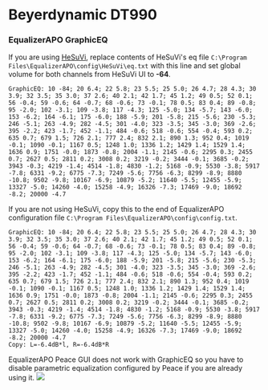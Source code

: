 # Beyerdynamic DT990
### EqualizerAPO GraphicEQ
If you are using [HeSuVi](https://sourceforge.net/projects/hesuvi/), replace contents of HeSuVi's eq file `C:\Program Files\EqualizerAPO\config\HeSuVi\eq.txt` with this line and set global volume for both channels from HeSuVi UI to **-64**.
```
GraphicEQ: 10 -84; 20 6.4; 22 5.8; 23 5.5; 25 5.0; 26 4.7; 28 4.3; 30 3.9; 32 3.5; 35 3.0; 37 2.6; 40 2.1; 42 1.7; 45 1.2; 49 0.5; 52 0.1; 56 -0.4; 59 -0.6; 64 -0.7; 68 -0.6; 73 -0.1; 78 0.5; 83 0.4; 89 -0.8; 95 -2.0; 102 -3.1; 109 -3.8; 117 -4.3; 125 -5.0; 134 -5.7; 143 -6.0; 153 -6.2; 164 -6.1; 175 -6.0; 188 -5.9; 201 -5.8; 215 -5.6; 230 -5.3; 246 -5.1; 263 -4.9; 282 -4.5; 301 -4.0; 323 -3.5; 345 -3.0; 369 -2.6; 395 -2.2; 423 -1.7; 452 -1.1; 484 -0.6; 518 -0.6; 554 -0.4; 593 0.2; 635 0.7; 679 1.5; 726 2.1; 777 2.4; 832 2.1; 890 1.3; 952 0.4; 1019 -0.1; 1090 -0.1; 1167 0.5; 1248 1.0; 1336 1.2; 1429 1.4; 1529 1.4; 1636 0.9; 1751 -0.0; 1873 -0.8; 2004 -1.1; 2145 -0.6; 2295 0.3; 2455 0.7; 2627 0.5; 2811 0.2; 3008 0.2; 3219 -0.2; 3444 -0.1; 3685 -0.2; 3943 -0.3; 4219 -1.4; 4514 -1.8; 4830 -1.2; 5168 -0.9; 5530 -3.8; 5917 -7.8; 6331 -9.2; 6775 -7.3; 7249 -5.6; 7756 -6.3; 8299 -8.9; 8880 -10.8; 9502 -9.8; 10167 -6.9; 10879 -5.2; 11640 -5.5; 12455 -5.9; 13327 -5.0; 14260 -4.0; 15258 -4.9; 16326 -7.3; 17469 -9.0; 18692 -8.2; 20000 -4.7
```
If you are not using HeSuVi, copy this to the end of EqualizerAPO configuration file `C:\Program Files\EqualizerAPO\config\config.txt`.
```
GraphicEQ: 10 -84; 20 6.4; 22 5.8; 23 5.5; 25 5.0; 26 4.7; 28 4.3; 30 3.9; 32 3.5; 35 3.0; 37 2.6; 40 2.1; 42 1.7; 45 1.2; 49 0.5; 52 0.1; 56 -0.4; 59 -0.6; 64 -0.7; 68 -0.6; 73 -0.1; 78 0.5; 83 0.4; 89 -0.8; 95 -2.0; 102 -3.1; 109 -3.8; 117 -4.3; 125 -5.0; 134 -5.7; 143 -6.0; 153 -6.2; 164 -6.1; 175 -6.0; 188 -5.9; 201 -5.8; 215 -5.6; 230 -5.3; 246 -5.1; 263 -4.9; 282 -4.5; 301 -4.0; 323 -3.5; 345 -3.0; 369 -2.6; 395 -2.2; 423 -1.7; 452 -1.1; 484 -0.6; 518 -0.6; 554 -0.4; 593 0.2; 635 0.7; 679 1.5; 726 2.1; 777 2.4; 832 2.1; 890 1.3; 952 0.4; 1019 -0.1; 1090 -0.1; 1167 0.5; 1248 1.0; 1336 1.2; 1429 1.4; 1529 1.4; 1636 0.9; 1751 -0.0; 1873 -0.8; 2004 -1.1; 2145 -0.6; 2295 0.3; 2455 0.7; 2627 0.5; 2811 0.2; 3008 0.2; 3219 -0.2; 3444 -0.1; 3685 -0.2; 3943 -0.3; 4219 -1.4; 4514 -1.8; 4830 -1.2; 5168 -0.9; 5530 -3.8; 5917 -7.8; 6331 -9.2; 6775 -7.3; 7249 -5.6; 7756 -6.3; 8299 -8.9; 8880 -10.8; 9502 -9.8; 10167 -6.9; 10879 -5.2; 11640 -5.5; 12455 -5.9; 13327 -5.0; 14260 -4.0; 15258 -4.9; 16326 -7.3; 17469 -9.0; 18692 -8.2; 20000 -4.7
Copy: L=-6.4dB*l, R=-6.4dB*R
```
EqualizerAPO Peace GUI does not work with GraphicEQ so you have to disable parametric equalization configured by Peace if you are already using it.
![](https://raw.githubusercontent.com/jaakkopasanen/AutoEq/master/results/Sonoma%20Model%20One/headphoncecom/onear/Beyerdynamic%20DT990/Beyerdynamic%20DT990.png)
